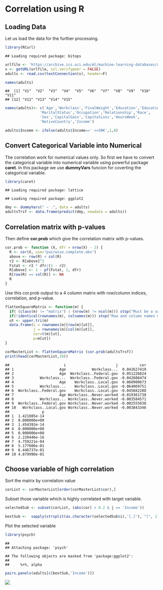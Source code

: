 Correlation using R
================

Loading Data
------------

Let us load the data for the further processing.

``` r
library(RCurl)
```

    ## Loading required package: bitops

``` r
urlfile <- 'https://archive.ics.uci.edu/ml/machine-learning-databases/adult/adult.data'
x <- getURL(urlfile, ssl.verifypeer = FALSE)
adults <- read.csv(textConnection(x), header=F)

names(adults)
```

    ##  [1] "V1"  "V2"  "V3"  "V4"  "V5"  "V6"  "V7"  "V8"  "V9"  "V10" "V11"
    ## [12] "V12" "V13" "V14" "V15"

``` r
names(adults)<- c('Age','Workclass','FinalWeight','Education','EducationNumber',
                'MaritalStatus','Occupation','Relationship','Race',
                'Sex','CapitalGain','CapitalLoss','HoursWeek',
                'NativeCountry','Income')

adults$Income <- ifelse(adults$Income==' <=50K',1,0)
```

Convert Categorical Variable into Numerical
-------------------------------------------

The correlation work for numerical values only. So first we have to convert the categorical variable into numerical variable using powerful package **caret**. In this package we use **dummyVars** funcion for coverting the categorical variable.

``` r
library(caret)
```

    ## Loading required package: lattice

    ## Loading required package: ggplot2

``` r
dmy <- dummyVars(" ~ .", data = adults)
adultsTrsf <- data.frame(predict(dmy, newdata = adults))
```

Correlation matrix with p-values
--------------------------------

Then define **cor.prob** which give the correlation matrix with p-values.

``` r
cor.prob <- function (X, dfr = nrow(X) - 2) {
  R <- cor(X, use="pairwise.complete.obs")
  above <- row(R) < col(R)
  r2 <- R[above]^2
  Fstat <- r2 * dfr/(1 - r2)
  R[above] <- 1 - pf(Fstat, 1, dfr)
  R[row(R) == col(R)] <- NA
  R
}
```

Use this cor.prob output to a 4 column matrix with row/column indices, correlation, and p-value.

``` r
flattenSquareMatrix <- function(m) {
  if( (class(m) != "matrix") | (nrow(m) != ncol(m))) stop("Must be a square matrix.")
  if(!identical(rownames(m), colnames(m))) stop("Row and column names must be equal.")
  ut <- upper.tri(m)
  data.frame(i = rownames(m)[row(m)[ut]],
             j = rownames(m)[col(m)[ut]],
             cor=t(m)[ut],
             p=m[ut])
}

corMasterList <- flattenSquareMatrix (cor.prob(adultsTrsf))
print(head(corMasterList,10))
```

    ##                         i                       j          cor
    ## 1                     Age            Workclass...  0.042627419
    ## 2                     Age  Workclass..Federal.gov  0.051226824
    ## 3            Workclass...  Workclass..Federal.gov -0.042606474
    ## 4                     Age    Workclass..Local.gov  0.060900673
    ## 5            Workclass...    Workclass..Local.gov -0.064069751
    ## 6  Workclass..Federal.gov    Workclass..Local.gov -0.045682288
    ## 7                     Age Workclass..Never.worked -0.019361738
    ## 8            Workclass... Workclass..Never.worked -0.003584571
    ## 9  Workclass..Federal.gov Workclass..Never.worked -0.002555830
    ## 10   Workclass..Local.gov Workclass..Never.worked -0.003843346
    ##               p
    ## 1  1.421085e-14
    ## 2  0.000000e+00
    ## 3  1.454392e-14
    ## 4  0.000000e+00
    ## 5  0.000000e+00
    ## 6  2.220446e-16
    ## 7  4.759221e-04
    ## 8  5.177606e-01
    ## 9  6.446737e-01
    ## 10 4.879990e-01

Choose variable of high correlation
-----------------------------------

Sort the matrix by correlation value

``` r
corList <- corMasterList[order(corMasterList$cor),]
```

Subset those variable which is highly correlated with target variable.

``` r
selectedSub <- subset(corList, (abs(cor) > 0.2 & j == 'Income'))

bestSub <-  sapply(strsplit(as.character(selectedSub$i),'[.]'), "[", 1)
```

Plot the selected variable

``` r
library(psych)
```

    ## 
    ## Attaching package: 'psych'

    ## The following objects are masked from 'package:ggplot2':
    ## 
    ##     %+%, alpha

``` r
pairs.panels(adults[c(bestSub,'Income')])
```

![](correlation_files/figure-markdown_github/unnamed-chunk-7-1.png)
